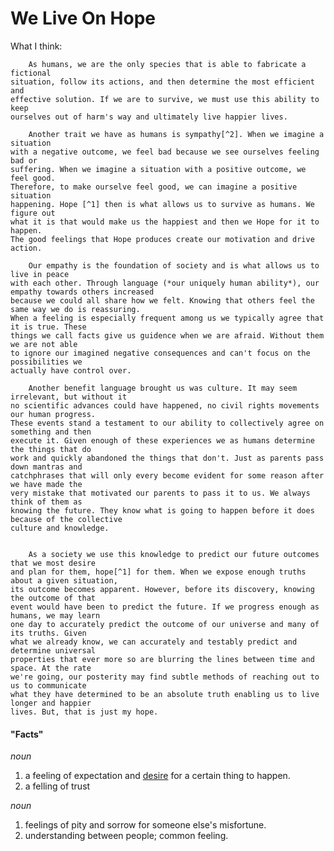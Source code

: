We Live On Hope
===============



What I think: 
	
		As humans, we are the only species that is able to fabricate a fictional 
	situation, follow its actions, and then determine the most efficient and 
	effective solution. If we are to survive, we must use this ability to keep 
	ourselves out of harm's way and ultimately live happier lives. 

		Another trait we have as humans is sympathy[^2]. When we imagine a situation 
	with a negative outcome, we feel bad because we see ourselves feeling bad or 
	suffering. When we imagine a situation with a positive outcome, we feel good.
	Therefore, to make ourselve feel good, we can imagine a positive situation 
	happening. Hope [^1] then is what allows us to survive as humans. We figure out
	what it is that would make us the happiest and then we Hope for it to happen.
	The good feelings that Hope produces create our motivation and drive action.
	
		Our empathy is the foundation of society and is what allows us to live in peace
	with each other. Through language (*our uniquely human ability*), our empathy towards others increased
	because we could all share how we felt. Knowing that others feel the same way we do is reassuring.
	When a feeling is especially frequent among us we typically agree that it is true. These 
	things we call facts give us guidence when we are afraid. Without them we are not able 
	to ignore our imagined negative consequences and can't focus on the possibilities we 
	actually have control over. 

		Another benefit language brought us was culture. It may seem irrelevant, but without it 
	no scientific advances could have happened, no civil rights movements our human progress.
	These events stand a testament to our ability to collectively agree on something and then 
	execute it. Given enough of these experiences we as humans determine the things that do 
	work and quickly abandoned the things that don't. Just as parents pass down mantras and 
	catchphrases that will only every become evident for some reason after we have made the 
	very mistake that motivated our parents to pass it to us. We always think of them as 
	knowing the future. They know what is going to happen before it does because of the collective
	culture and knowledge. 


		As a society we use this knowledge to predict our future outcomes that we most desire
	and plan for them, hope[^1] for them. When we expose enough truths about a given situation,
	its outcome becomes apparent. However, before its discovery, knowing the outcome of that 
	event would have been to predict the future. If we progress enough as humans, we may learn
	one day to accurately predict the outcome of our universe and many of its truths. Given 
	what we already know, we can accurately and testably predict and determine universal 
	properties that ever more so are blurring the lines between time and space. At the rate 
	we're going, our posterity may find subtle methods of reaching out to us to communicate
	what they have determined to be an absolute truth enabling us to live longer and happier
	lives. But, that is just my hope. 


#### "Facts" ####

[^1]: Hope

*noun*
 1. a feeling of expectation and [desire](https://www.google.com/webhp?sourceid=chrome-instant&ion=1&espv=2&ie=UTF-8#q=define:+desire) for a certain thing to happen.
 2. a felling of trust

 [^2]: Sympathy

*noun*
 1. feelings of pity and sorrow for someone else's misfortune.
 2. understanding between people; common feeling.